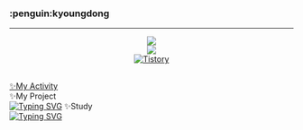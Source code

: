 <!--
Profile
-Name
-Number of Visit
-Tistory link
-solved ac profile
-Most Used Language

-My Activity
-My Project
--Link1
--etc.
-Study
--link1
--etc.
-->

<H3> :penguin:kyoungdong </H3>

<div align="center">

  
  ---
  
<a href="https://github.com/iamkyoungdong"><img src="https://hits.seeyoufarm.com/api/count/incr/badge.svg?url=https%3A%2F%2Fgithub.com%2Fiamkyoungdong&count_bg=%23000000&title_bg=%23000000&icon=github.svg&icon_color=%23FFFFFF&title=hits&edge_flat=false"/></a> <br>
<a href="https://solved.ac/iamkyoungdong"><img src="http://mazassumnida.wtf/api/mini/generate_badge?boj=iamkyoungdong"/></a> <br>
<a href = "https://iamkyoungdong.tistory.com/"> <img alt="Tistory" src ="https://img.shields.io/badge/Tistory-white.svg?&style=for-the-badge"/></a> <br>

</div>
<div align="left">
<br>
<a href="https://github.com/iamkyoungdong/iamkyoungdong/blob/main/ActivityLog.md" target="_blank">✨My Activity</a>
<br>
✨My Project
<br>
<a href="https://git.io/typing-svg"><img src="https://readme-typing-svg.demolab.com?font=Fira+Code&size=15&pause=1000&color=000000&width=300&height=30&lines=To+be+continue.+.+.%F0%9F%98%9C" alt="Typing SVG" /></a>
✨Study
<br>
<a href="https://git.io/typing-svg"><img src="https://readme-typing-svg.demolab.com?font=Fira+Code&size=15&pause=1000&color=000000&width=300&height=30&lines=To+be+continue.+.+.%F0%9F%98%9C" alt="Typing SVG" /></a>
</div>
